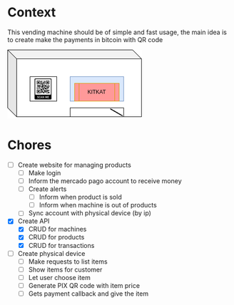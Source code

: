 # Context
This vending machine should be of simple and fast usage, the main idea is to create make the payments in bitcoin with QR code

![Project Draw](docs/images/project_draw.png)

# Chores
- [ ] Create website for managing products
    - [ ] Make login 
    - [ ] Inform the mercado pago account to receive money
    - [ ] Create alerts
        - [ ] Inform when product is sold
        - [ ] Inform when machine is out of products
    - [ ] Sync account with physical device (by ip)

- [x] Create API
    - [x] CRUD for machines
    - [x] CRUD for products
    - [x] CRUD for transactions
- [ ] Create physical device
    - [ ] Make requests to list items
    - [ ] Show items for customer
    - [ ] Let user choose item
    - [ ] Generate PIX QR code with item price
    - [ ] Gets payment callback and give the item
